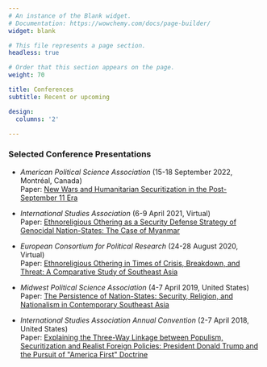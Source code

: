 ```yaml
---
# An instance of the Blank widget.
# Documentation: https://wowchemy.com/docs/page-builder/
widget: blank

# This file represents a page section.
headless: true

# Order that this section appears on the page.
weight: 70

title: Conferences
subtitle: Recent or upcoming

design:
  columns: '2'

---
```


### Selected Conference Presentations

 * _American Political Science Association_ (15-18 September 2022, Montréal, Canada)<br/>Paper: [New Wars and Humanitarian Securitization in the Post-September 11 Era](https://tinyurl.com/yym2hsqe)

 * _International Studies Association_ (6-9 April 2021, Virtual)<br/>Paper: [Ethnoreligious Othering as a Security Defense Strategy of Genocidal Nation-States: The Case of Myanmar](http://web.isanet.org/Web/Conferences/ISA2021/ISA2021%20-%20Full%20Program.pdf)

 * _European Consortium for Political Research_ (24-28 August 2020, Virtual)<br/>Paper: [Ethnoreligious Othering in Times of Crisis, Breakdown, and Threat: A Comparative Study of Southeast Asia](https://ecpr.eu/Events/Event/PaperDetails/55700)

 * _Midwest Political Science Association_ (4-7 April 2019, United States)<br/>Paper: [The Persistence of Nation-States: Security, Religion, and Nationalism in Contemporary Southeast Asia](https://www.mpsanet.org/wp-content/uploads/2020/08/2019_MPSAConferenceProgram.pdf)

 * _International Studies Association Annual Convention_ (2-7 April 2018, United States)<br/>Paper: [Explaining the Three-Way Linkage between Populism, Securitization and Realist Foreign Policies: President Donald Trump and the Pursuit of "America First" Doctrine](http://web.isanet.org/Web/Conferences/San%20Francisco%202018-s/San%20Francisco%202018%20-%20Full%20Program.pdf)

